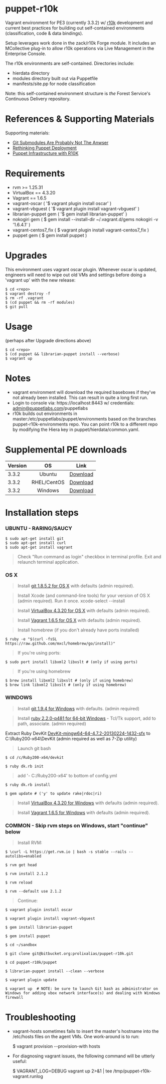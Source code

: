 # puppet-r10k

Vagrant environment for PE3 (currently 3.3.2) w/ [r10k](http://github.com/adrienthebo/r10k) development and current best practices for building out self-contained environments (classification, code & data bindings).

Setup leverages work done in the zack/r10k Forge module. It includes an MCollective plug-in to allow r10k operations via Live
Management in the Enterprise Console.

The r10k environments are self-contained. Directories include:

  * hierdata directory
  * modules directory built out via Puppetfile
  * manifests/site.pp for node classification

Note: this self-contained environment structure is *the* Forest Service's Continuous Delivery repository.

# References & Supporting Materials

Supporting materials:

  * [Git Submodules Are Probably Not The Anwser](http://somethingsinistral.net/blog/git-submodules-are-probably-not-the-answer/)
  * [Rethinking Puppet Deployment](http://somethingsinistral.net/blog/rethinking-puppet-deployment/)
  * [Puppet Infrastructure with R10K](http://terrarum.net/administration/puppet-infrastructure-with-r10k.html)

# Requirements
  * rvm >= 1.25.31
  * VirtualBox == 4.3.20
  * Vagrant == 1.6.5
  * vagrant-oscar ( '$ vagrant plugin install oscar' )
  * vagrant-vbguest ( '$ vagrant plugin install vagrant-vbguest' )
  * librarian-puppet gem ( '$ gem install librarian-puppet' )
  * nokogiri gem ( $ gem install --install-dir ~/.vagrant.d/gems nokogiri -v '1.6.4.1' )
  * vagrant-centos7_fix ( $ vagrant plugin install vagrant-centos7_fix )
  * puppet gem ( $ gem install puppet )

# Upgrades
This environment uses vagrant oscar plugin. Whenever oscar is updated, engineers will need to wipe out old VMs and settings
before doing a 'vagrant up' with the new release:
  
    $ cd <repo>
    $ vagrant destroy -f
    $ rm -rf .vagrant
    $ (cd puppet && rm -rf modules)
    $ git pull

# Usage 
(perhaps after Upgrade directions above)

    $ cd <repo>
    $ (cd puppet && librarian-puppet install --verbose)
    $ vagrant up

# Notes
  * vagrant environment will download the required baseboxes if they've not already been installed. This can result in quite a long first run.
  * Login to console via: https://localhost:8443   w/ credentials:  admin@puppetlabs.com/puppetlabs
  * r10k builds out environments in master:/etc/puppetlabs/puppet/environments based on the branches puppet-r10k-environments repo. You can point r10k to a different repo by modifying the Hiera key in puppet/hierdata/common.yaml.

# Supplemental PE downloads
| Version | OS | Link |
| ------------- |:-------------:|:-----:|
| 3.3.2 | Ubuntu      | [Download](http://s3.amazonaws.com/pe-builds/released/3.3.2/puppet-enterprise-3.3.2-ubuntu-14.04-amd64.tar.gz) |
| 3.3.2 | RHEL/CentOS | [Download](http://s3.amazonaws.com/pe-builds/released/3.3.2/puppet-enterprise-3.3.2-el-6-x86_64.tar.gz) |
| 3.3.2 | Windows     | [Download](http://s3.amazonaws.com/pe-builds/released/3.3.2/puppet-enterprise-3.3.2.msi) |

# Installation steps

### UBUNTU - RARING/SAUCY

    $ sudo apt-get install git
    $ sudo apt-get install curl
    $ sudo apt-get install vagrant

>Check "Run command as login" checkbox in terminal profile. Exit and relaunch terminal application.


### OS X

>Install [git 1.8.5.2 for OS X](http://sourceforge.net/projects/git-osx-installer/files/git-1.8.5.2-intel-universal-snow-leopard.dmg/download) with defaults (admin required). 

>Install Xcode (and command-line tools) for your version of OS X (admin required). Run it once.
>xcode-select --install

>Install [VirtualBox 4.3.20 for OS X](http://download.virtualbox.org/virtualbox/4.3.20/VirtualBox-4.3.20-96996-OSX.dmg) with defaults (admin required).

>Install [Vagrant 1.6.5 for OS X](https://dl.bintray.com/mitchellh/vagrant/vagrant_1.6.5.dmg) with defaults (admin required).

>Install homebrew (if you don't already have ports installed)

    $ ruby -e "$(curl -fsSL https://raw.github.com/mxcl/homebrew/go/install)"

>If you're using ports:

    $ sudo port install libxml2 libxslt # (only if using ports)

>If you're using homebrew

    $ brew install libxml2 libxslt # (only if using homebrew)
    $ brew link libxml2 libxslt # (only if using homebrew)


### WINDOWS

>Install [git 1.9.4 for Windows](https://github.com/msysgit/msysgit/releases/download/Git-1.9.4-preview20140815/Git-1.9.4-preview20140815.exe) with defaults. (admin required)

>Install [ruby 2.2.0-p481 for 64-bit Windows](http://dl.bintray.com/oneclick/rubyinstaller/rubyinstaller-2.0.0-p481-x64.exe?direct) - Tcl/Tk support, add to path, associate. (admin required)

Extract Ruby DevKit [DevKit-mingw64-64-4.7.2-20130224-1432-sfx](http://cdn.rubyinstaller.org/archives/devkits/DevKit-mingw64-64-4.7.2-20130224-1432-sfx.exe) to C:\Ruby200-x64\DevKit (admin required as well as 7-Zip utility)

>Launch git bash

    $ cd /c/Ruby200-x64/devkit

    $ ruby dk.rb init

>add '- C:/Ruby200-x64' to bottom of config.yml

    $ ruby dk.rb install

    $ gem update # ('y' to update rake|rdoc|ri)

>Install [VirtualBox 4.3.20 for Windows](http://download.virtualbox.org/virtualbox/4.3.20/VirtualBox-4.3.20-96997-Win.exe) with defaults (admin required).

>Install [Vagrant 1.6.5 for Windows](https://dl.bintray.com/mitchellh/vagrant/#vagrant_1.6.5.msi) with defaults (admin required).


### COMMON - Skip rvm steps on Windows, start "continue" below

>Install RVM:

    $ \curl -L https://get.rvm.io | bash -s stable --rails --autolibs=enabled

    $ rvm get head

    $ rvm install 2.1.2

    $ rvm reload

    $ rvm --default use 2.1.2


>Continue:

    $ vagrant plugin install oscar

    $ vagrant plugin install vagrant-vbguest

    $ gem install librarian-puppet

    $ gem install puppet

    $ cd ~/sandbox

    $ git clone git@bitbucket.org:prolixalias/puppet-r10k.git

    $ cd puppet-r10k/puppet

    $ librarian-puppet install --clean --verbose

    $ vagrant plugin update

    $ vagrant up  # NOTE: be sure to launch Git bash as administrator on Windows for adding vbox network interface(s) and dealing with Windows firewall


# Troubleshooting
  * vagrant-hosts sometimes fails to insert the master's hostname into the /etc/hosts files on the agent VMs. One work-around is to run:


    $ vagrant provision --provision-with hosts


  * For diagnosing vagrant issues, the following command will be utterly useful:


    $ VAGRANT_LOG=DEBUG vagrant up 2>&1 | tee /tmp/puppet-r10k-vagrant.runlog


